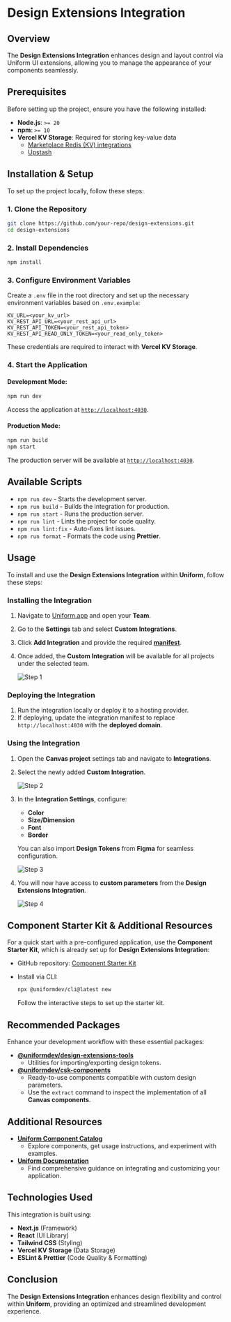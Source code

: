 # Design Extensions Integration

## Overview

The **Design Extensions Integration** enhances design and layout control via Uniform UI extensions, allowing you to manage the appearance of your components seamlessly.

## Prerequisites

Before setting up the project, ensure you have the following installed:

- **Node.js**: `>= 20`
- **npm**: `>= 10`
- **Vercel KV Storage**: Required for storing key-value data
  - [Marketplace Redis (KV) integrations](https://vercel.com/marketplace?category=storage&search=redis)
  - [Upstash](https://vercel.com/marketplace/upstash)

## Installation & Setup

To set up the project locally, follow these steps:

### 1. Clone the Repository

```sh
git clone https://github.com/your-repo/design-extensions.git
cd design-extensions
```

### 2. Install Dependencies

```sh
npm install
```

### 3. Configure Environment Variables

Create a `.env` file in the root directory and set up the necessary environment variables based on `.env.example`:

```dotenv
KV_URL=<your_kv_url>
KV_REST_API_URL=<your_rest_api_url>
KV_REST_API_TOKEN=<your_rest_api_token>
KV_REST_API_READ_ONLY_TOKEN=<your_read_only_token>
```

These credentials are required to interact with **Vercel KV Storage**.

### 4. Start the Application

#### Development Mode:

```sh
npm run dev
```

Access the application at [`http://localhost:4030`](http://localhost:4030).

#### Production Mode:

```sh
npm run build
npm start
```

The production server will be available at [`http://localhost:4030`](http://localhost:4030).

## Available Scripts

- `npm run dev` - Starts the development server.
- `npm run build` - Builds the integration for production.
- `npm run start` - Runs the production server.
- `npm run lint` - Lints the project for code quality.
- `npm run lint:fix` - Auto-fixes lint issues.
- `npm run format` - Formats the code using **Prettier**.

## Usage

To install and use the **Design Extensions Integration** within **Uniform**, follow these steps:

### Installing the Integration

1. Navigate to [Uniform.app](https://uniform.app/) and open your **Team**.
2. Go to the **Settings** tab and select **Custom Integrations**.
3. Click **Add Integration** and provide the required **[manifest](./mesh-manifest.local.json)**.
4. Once added, the **Custom Integration** will be available for all projects under the selected team.

   ![Step 1](https://res.cloudinary.com/uniform-demos/image/upload/csk-v-next/doc/design-extensions-step-1.png)

### Deploying the Integration

1. Run the integration locally or deploy it to a hosting provider.
2. If deploying, update the integration manifest to replace `http://localhost:4030` with the **deployed domain**.

### Using the Integration

1. Open the **Canvas project** settings tab and navigate to **Integrations**.
2. Select the newly added **Custom Integration**.

   ![Step 2](https://res.cloudinary.com/uniform-demos/image/upload/csk-v-next/doc/design-extensions-step-2.png)

3. In the **Integration Settings**, configure:

   - **Color**
   - **Size/Dimension**
   - **Font**
   - **Border**

   You can also import **Design Tokens** from **Figma** for seamless configuration.

   ![Step 3](https://res.cloudinary.com/uniform-demos/image/upload/csk-v-next/doc/design-extensions-step-3.png)

4. You will now have access to **custom parameters** from the **Design Extensions Integration**.

   ![Step 4](https://res.cloudinary.com/uniform-demos/image/upload/csk-v-next/doc/design-extensions-step-4.png)

## Component Starter Kit & Additional Resources

For a quick start with a pre-configured application, use the **Component Starter Kit**, which is already set up for **Design Extensions Integration**:

- GitHub repository: [Component Starter Kit](https://github.com/uniformdev/component-starter-kit-next-approuter)
- Install via CLI:

  ```sh
  npx @uniformdev/cli@latest new
  ```

  Follow the interactive steps to set up the starter kit.

## Recommended Packages

Enhance your development workflow with these essential packages:

- **[@uniformdev/design-extensions-tools](https://www.npmjs.com/package/@uniformdev/design-extensions-tools)**
  - Utilities for importing/exporting design tokens.
- **[@uniformdev/csk-components](https://www.npmjs.com/package/@uniformdev/csk-components)**
  - Ready-to-use components compatible with custom design parameters.
  - Use the `extract` command to inspect the implementation of all **Canvas components**.

## Additional Resources

- **[Uniform Component Catalog](https://components.uniform.app/components)**
  - Explore components, get usage instructions, and experiment with examples.
- **[Uniform Documentation](https://docs.uniform.app/docs)**
  - Find comprehensive guidance on integrating and customizing your application.

## Technologies Used

This integration is built using:

- **Next.js** (Framework)
- **React** (UI Library)
- **Tailwind CSS** (Styling)
- **Vercel KV Storage** (Data Storage)
- **ESLint & Prettier** (Code Quality & Formatting)

## Conclusion

The **Design Extensions Integration** enhances design flexibility and control within **Uniform**, providing an optimized and streamlined development experience.
